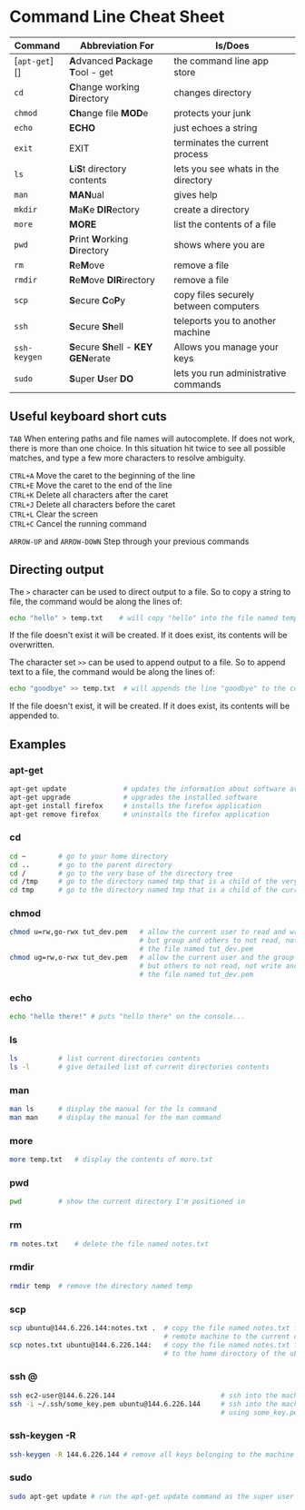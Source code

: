 # Command Line Cheat Sheet


| Command   | Abbreviation For                        | Is/Does |
|-----------|-----------------------------------------|---------|
| [`apt-get`][] | **A**dvanced **P**ackage **T**ool - get | the command line app store |
| `cd`      | **C**hange working **D**irectory        | changes directory |
| `chmod`   | **Ch**ange file **MOD**e                | protects your junk |
| `echo`    | **ECHO**                                | just echoes a string |
| `exit`    | EXIT                                    | terminates the current process |
| `ls`      | **L**i**S**t directory contents         | lets you see whats in the directory |
| `man`     | **MAN**ual                              | gives help |
| `mkdir`   | **M**a**K**e **DIR**ectory              | create a directory |
| `more`    | **MORE**                                | list the contents of a file |
| `pwd`     | **P**rint **W**orking **D**irectory     | shows where you are |
| `rm`      | **R**e**M**ove                          | remove a file |
| `rmdir`   | **R**e**M**ove **DIR**irectory          | remove a file |
| `scp`     | **S**ecure **C**o**P**y                 | copy files securely between computers |
| `ssh`     | **S**ecure **Sh**ell                    | teleports you to another machine |
| `ssh-keygen` | **S**ecure **Sh**ell - **KEY** **GEN**erate | Allows you manage your keys |
| `sudo`    | **S**uper **U**ser **DO**               | lets you run administrative commands |

## Useful keyboard short cuts

`TAB`       When entering paths and file names will autocomplete. If does not work, there is more than one choice.
            In this situation hit twice to see all possible matches, and type a few more characters to resolve ambiguity.

`CTRL+A`    Move the caret to the beginning of the line<br />
`CTRL+E`    Move the caret to the end of the line<br />
`CTRL+K`    Delete all characters after the caret<br />
`CTRL+J`    Delete all characters before the caret<br />
`CTRL+L`    Clear the screen<br />
`CTRL+C`    Cancel the running command<br />

`ARROW-UP` and `ARROW-DOWN` Step through your previous commands

## Directing output

The `>` character can be used to direct output to a file. So to copy a string to file, the command would be along
the lines of:

```bash
echo "hello" > temp.txt    # will copy "hello" into the file named temp.text
```

If the file doesn't exist it will be created. If it does exist, its contents will be overwritten.

The character set `>>` can be used to append output to a file. So to append text to a file, the command would be
along the lines of:

```bash
echo "goodbye" >> temp.txt  # will appends the line "goodbye" to the contents of temp.txt
```

If the file doesn't exist, it will be created. If it does exist, its contents will be appended to.

## Examples

### apt-get

```bash
apt-get update              # updates the information about software available
apt-get upgrade             # upgrades the installed software
apt-get install firefox     # installs the firefox application
apt-get remove firefox      # uninstalls the firefox application
```

### cd <directory>

```bash
cd ~        # go to your home directory
cd ..       # go to the parent directory
cd /        # go to the very base of the directory tree
cd /tmp     # go to the directory named tmp that is a child of the very base of the directory tree
cd tmp      # go to the directory named tmp that is a child of the current directory
```

### chmod <mode> <file>

```bash
chmod u=rw,go-rwx tut_dev.pem   # allow the current user to read and write, 
                                # but group and others to not read, not write and not execute
                                # the file named tut_dev.pem
chmod ug=rw,o-rwx tut_dev.pem   # allow the current user and the group to read and write, 
                                # but others to not read, not write and not execute  
                                # the file named tut_dev.pem
```

### echo <string>

```bash
echo "hello there!" # puts "hello there" on the console...
```

### ls

```bash
ls          # list current directories contents
ls -l       # give detailed list of current directories contents
```

### man <command>

```bash
man ls      # display the manual for the ls command
man man     # display the manual for the man command
```

### more <filename>

```bash
more temp.txt   # display the contents of more.txt
```

### pwd 

```bash
pwd         # show the current directory I'm positioned in
```

### rm <filename>

```bash
rm notes.txt    # delete the file named notes.txt
```

### rmdir <directory>

```bash
rmdir temp  # remove the directory named temp
```

### scp <from> <to>

```bash
scp ubuntu@144.6.226.144:notes.txt .  # copy the file named notes.txt from the home directory of the ubuntu user on the
                                      # remote machine to the current directory on the local machine
scp notes.txt ubuntu@144.6.226.144:   # copy the file named notes.txt from the current directory on the local machine
                                      # to the home directory of the ubuntu user on the remote machine 
```

### ssh <user>@<address>

```bash
ssh ec2-user@144.6.226.144                          # ssh into the machine at IP 144.6.226.144 as the ec2-user user
ssh -i ~/.ssh/some_key.pem ubuntu@144.6.226.144     # ssh into the machine at IP 144.6.226.144 as the ubuntu user 
                                                    # using some_key.pem as the key
```

### ssh-keygen -R <hostname>

```bash
ssh-keygen -R 144.6.226.144 # remove all keys belonging to the machine 144.6.226.144 from the known hosts file
```

### sudo <command>

```bash
sudo apt-get update # run the apt-get update command as the super user
```
